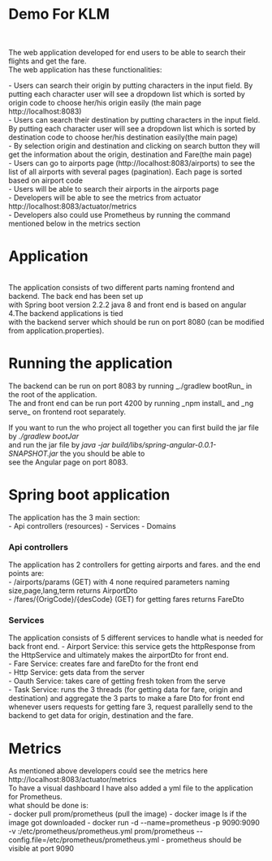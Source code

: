 <h1>Demo For KLM</h1> <br>
<p>
The web application developed for end users to be able to search their flights and get the fare.<br>
The web application has these functionalities:
</p>
- Users can search their origin by putting characters in the input field. By putting each character user will see a dropdown        list which is sorted by origin code
    to choose her/his origin easily (the main page http://localhost:8083) <br> 
- Users can search their destination by putting characters in the input field. By putting each character user will see a            dropdown list which is sorted by destination code to choose her/his destination easily(the main page) <br>
- By selection origin and destination and clicking on search button they will get the information about the origin, destination and Fare(the main page) <br>
- Users can go to airports page (http://localhost:8083/airports) to see the list of all airports with several pages (pagination). Each page is sorted based on airport code<br>
- Users will be able to search their airports in the  airports page <br>
- Developers will be able to see the metrics from actuator http://localhost:8083/actuator/metrics <br>
- Developers also could use Prometheus by running the command mentioned below in the metrics section<br>

<h1>Application</h1><br>
The application consists of two different parts naming frontend and backend. The back end has been set up <br>
with Spring boot version 2.2.2 java 8 and front end is based on angular 4.The backend applications is tied <br>
with the backend server which should be run on port 8080 (can be modified from application.properties).<br> 

<h1>Running the application</h1>
The backend can be run on port 8083 by running _./gradlew bootRun_ in the root of the application.<br>
The and front end can be run port 4200 by running _npm install_ and  _ng serve_ on frontend root separately.<br> 

If you want to run the who project all together you can first build the jar file by _./gradlew bootJar_ <br>
and run the jar file by _java -jar build/libs/spring-angular-0.0.1-SNAPSHOT.jar_ the you should be able to <br>
see the Angular page on port 8083.<br>


<h1>Spring boot application</h1>
The application has the 3 main section:<br>
- Api controllers (resources)
- Services 
- Domains
<br>

<h3>Api controllers</h3>
The application has 2 controllers for getting airports and fares. and the end points are:<br>
- /airports/params (GET) with 4 none required parameters naming size,page,lang,term returns AirportDto<br>
- /fares/{OrigCode}/{desCode} (GET) for getting fares returns FareDto<br>

<h3>Services</h3>
The application consists of 5 different services to handle what is needed for back front end.
- Airport Service: this service gets the httpResponse from the HttpService and ultimately makes the airportDto for front end.<br>
- Fare Service: creates fare and fareDto for the front end<br>
- Http Service: gets data from the server<br>
- Oauth Service: takes care of getting fresh token from the serve<br>
- Task Service: runs the 3 threads (for getting data for fare, origin and destination) and aggregate the 3 parts to make a fare Dto for front end<br>
    whenever users requests for getting fare 3, request parallelly send to the backend to get data for origin, destination and the fare.



<h1>Metrics</h1>
As mentioned above developers could see the metrics here http://localhost:8083/actuator/metrics<br>  
To have a visual dashboard I have also added a yml file to the application for Prometheus.<br>
what should be done is:<br>
- docker pull prom/prometheus (pull the image)
- docker image ls if the image got downloaded
- docker run -d --name=prometheus -p 9090:9090 -v <path_to_yml_file>:/etc/prometheus/prometheus.yml prom/prometheus --config.file=/etc/prometheus/prometheus.yml
- prometheus should be visible at port 9090










